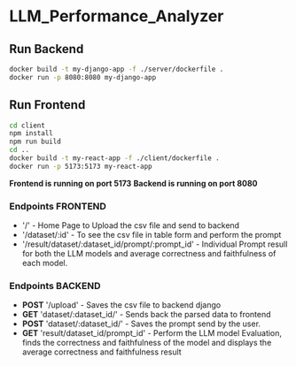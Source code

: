 # LLM_Performance_Analyzer

## Run Backend

```bash
docker build -t my-django-app -f ./server/dockerfile .
docker run -p 8080:8080 my-django-app
```

## Run Frontend

```bash
cd client
npm install
npm run build
cd ..
docker build -t my-react-app -f ./client/dockerfile .
docker run -p 5173:5173 my-react-app
```

**Frontend is running on port 5173**
**Backend is running on port 8080**

### Endpoints FRONTEND

- '/' - Home Page to Upload the csv file and send to backend
- '/dataset/:id' - To see the csv file in table form and perform the prompt
- '/result/dataset/:dataset_id/prompt/:prompt_id' - Individual Prompt resull for both the LLM models and average correctness and faithfulness of each model.


### Endpoints BACKEND

- **POST** '/upload' - Saves the csv file to backend django
- **GET** 'dataset/:dataset_id/' - Sends back the parsed data to frontend
- **POST** 'dataset/:dataset_id/' - Saves the prompt send by the user.
- **GET** 'result/dataset_id/prompt_id' - Perform the LLM model Evaluation, finds the correctness and faithfulness  of the model and displays the average correctness and faithfulness result